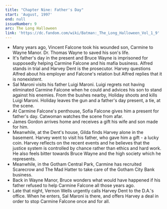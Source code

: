 ```yaml
---
title: "Chapter Nine: Father's Day"
start: 'August, 1997'
end: null
issueNumber: 9
arc: The Long Halloween
link: 'https://dc.fandom.com/wiki/Batman:_The_Long_Halloween_Vol_1_9'
---
```


- Many years ago, Vincent Falcone took his wounded son, Carmine to Wayne Manor. Dr. Thomas Wayne to saved his son's life.
- It's father's day in the present and Bruce Wayne is imprisoned for supposedly helping Carmine Falcone and his mafia business. Alfred stands in trial and Harvey Dent is the prosecutor. Harvey questions Alfred about his employer and Falcone's relation but Alfred replies that it is nonexistent.
- Sal Maroni visits his father Luigi Maroni. Luigi regrets not having eliminated Carmine Falcone when he could and advices his son to stand against his enemies. From the bushes nearby, Holiday shoots and kills Luigi Maroni. Holiday leaves the gun and a father's day present, a tie, at the scene.
- At Carmine Falcone's penthouse, Sofia Falcone gives him a present for father's day. Catwoman watches the scene from afar.
- James Gordon arrives home and receives a gift his wife and son made for him.
- Meanwhile, at the Dent's house, Gilda finds Harvey alone in the basement. Harvey went to visit his father, who gave him a gift - a lucky coin. Harvey reflects on the recent events and he believes that the justice system is controlled by chance rather than ethics and hard work. He also feels bitter towards Bruce Wayne and the high society which he represents.
- Meanwhile, in the Gotham Central Park, Carmine has recruited Scarecrow and The Mad Hatter to take care of the Gotham City Bank business.
- Back in Wayne Manor, Bruce wonders what would have happened if his father refused to help Carmine Falcone all those years ago.
- Late that night, Vernon Wells urgently calls Harvey Dent to the D.A.'s office. When he enters, Sal Maroni is there, and offers Harvey a deal in order to stop Carmine Falcone once and for all.
